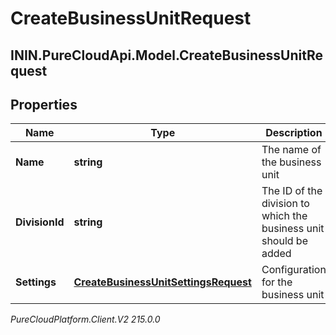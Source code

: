# CreateBusinessUnitRequest

## ININ.PureCloudApi.Model.CreateBusinessUnitRequest

## Properties

|Name | Type | Description | Notes|
|------------ | ------------- | ------------- | -------------|
| **Name** | **string** | The name of the business unit | |
| **DivisionId** | **string** | The ID of the division to which the business unit should be added | |
| **Settings** | [**CreateBusinessUnitSettingsRequest**](CreateBusinessUnitSettingsRequest) | Configuration for the business unit | |



_PureCloudPlatform.Client.V2 215.0.0_
